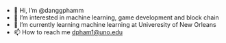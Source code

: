 - 👋 Hi, I’m @danggphamm
- 👀 I’m interested in machine learning, game development and block chain
- 🌱 I’m currently learning machine learning at Univeresity of New Orleans
- 📫 How to reach me dpham1@uno.edu

<!---
danggphamm/danggphamm is a ✨ special ✨ repository because its `README.md` (this file) appears on your GitHub profile.
You can click the Preview link to take a look at your changes.
--->
